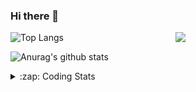 ### Hi there 👋

<!--
**tao8687/tao8687** is a ✨ _special_ ✨ repository because its `README.md` (this file) appears on your GitHub profile.

Here are some ideas to get you started:

- 🔭 I’m currently working on ...
- 🌱 I’m currently learning ...
- 👯 I’m looking to collaborate on ...
- 🤔 I’m looking for help with ...
- 💬 Ask me about ...
- 📫 How to reach me: ...
- 😄 Pronouns: ...
- ⚡ Fun fact: ...
-->

<img align='right' src="https://media.giphy.com/media/M9gbBd9nbDrOTu1Mqx/giphy.gif" width="240">

  
![Top Langs](https://github-readme-stats.vercel.app/api/top-langs/?username=tao8687&layout=compact&title_color=23238E&text_color=A67D3D)

![Anurag's github stats](https://github-readme-stats.vercel.app/api?username=tao8687&show_icons=true&&text_color=A67D3D&title_color=23238E&show_icons=false&count_private=true&hide=stars)

<details>
  <summary>:zap: Coding Stats</summary>
  <br>
    
<!--START_SECTION:waka-->
![Code Time](http://img.shields.io/badge/Code%20Time-1%2C365%20hrs%2016%20mins-blue)

![Profile Views](http://img.shields.io/badge/Profile%20Views-1-blue)

**🐱 My GitHub Data** 

> 📦 1.5 MB Used in GitHub's Storage 
 > 
> 🏆 229 Contributions in the Year 2023
 > 
> 🚫 Not Opted to Hire
 > 
> 📜 50 Public Repositories 
 > 
> 🔑 22 Private Repositories 
 > 
**I'm an Early 🐤** 

```text
🌞 Morning                1099 commits        █████████████████████░░░░   84.34 % 
🌆 Daytime                84 commits          ██░░░░░░░░░░░░░░░░░░░░░░░   06.45 % 
🌃 Evening                116 commits         ██░░░░░░░░░░░░░░░░░░░░░░░   08.90 % 
🌙 Night                  4 commits           ░░░░░░░░░░░░░░░░░░░░░░░░░   00.31 % 
```
📅 **I'm Most Productive on Wednesday** 

```text
Monday                   188 commits         ████░░░░░░░░░░░░░░░░░░░░░   14.43 % 
Tuesday                  175 commits         ███░░░░░░░░░░░░░░░░░░░░░░   13.43 % 
Wednesday                240 commits         █████░░░░░░░░░░░░░░░░░░░░   18.42 % 
Thursday                 165 commits         ███░░░░░░░░░░░░░░░░░░░░░░   12.66 % 
Friday                   183 commits         ████░░░░░░░░░░░░░░░░░░░░░   14.04 % 
Saturday                 179 commits         ███░░░░░░░░░░░░░░░░░░░░░░   13.74 % 
Sunday                   173 commits         ███░░░░░░░░░░░░░░░░░░░░░░   13.28 % 
```


📊 **This Week I Spent My Time On** 

```text
🕑︎ Time Zone: Asia/Shanghai

💬 Programming Languages: 
Bash                     5 mins              ████████████████░░░░░░░░░   63.67 % 
Other                    2 mins              ███████░░░░░░░░░░░░░░░░░░   29.31 % 
Git Config               0 secs              █░░░░░░░░░░░░░░░░░░░░░░░░   03.78 % 
Devicetree               0 secs              █░░░░░░░░░░░░░░░░░░░░░░░░   02.92 % 
Makefile                 0 secs              ░░░░░░░░░░░░░░░░░░░░░░░░░   00.32 % 

🔥 Editors: 
VS Code                  8 mins              █████████████████████████   100.00 % 

🐱‍💻 Projects: 
TS0845_208               8 mins              █████████████████████████   100.00 % 

💻 Operating System: 
Linux                    8 mins              █████████████████████████   100.00 % 
```

**I Mostly Code in Python** 

```text
Python                   9 repos             ████████░░░░░░░░░░░░░░░░░   31.03 % 
C++                      7 repos             ██████░░░░░░░░░░░░░░░░░░░   24.14 % 
JavaScript               2 repos             ██░░░░░░░░░░░░░░░░░░░░░░░   06.90 % 
Batchfile                1 repo              █░░░░░░░░░░░░░░░░░░░░░░░░   03.45 % 
HTML                     1 repo              █░░░░░░░░░░░░░░░░░░░░░░░░   03.45 % 
```



**Timeline**

![Lines of Code chart](https://raw.githubusercontent.com/tao8687/tao8687/master/assets/bar_graph.png)


 Last Updated on 16/08/2023 01:07:32 UTC
<!--END_SECTION:waka-->
</details>
